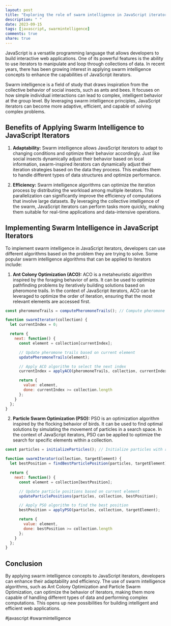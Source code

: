 ```yaml
---
layout: post
title: "Exploring the role of swarm intelligence in JavaScript iterators"
description: " "
date: 2023-09-15
tags: [javascript, swarmintelligence]
comments: true
share: true
---
```


JavaScript is a versatile programming language that allows developers to build interactive web applications. One of its powerful features is the ability to use iterators to manipulate and loop through collections of data. In recent years, there has been growing interest in applying swarm intelligence concepts to enhance the capabilities of JavaScript iterators.

Swarm intelligence is a field of study that draws inspiration from the collective behavior of social insects, such as ants and bees. It focuses on how simple individual interactions can lead to complex, intelligent behavior at the group level. By leveraging swarm intelligence principles, JavaScript iterators can become more adaptive, efficient, and capable of solving complex problems.

## Benefits of Applying Swarm Intelligence to JavaScript Iterators

1. **Adaptability:** Swarm intelligence allows JavaScript iterators to adapt to changing conditions and optimize their behavior accordingly. Just like social insects dynamically adjust their behavior based on local information, swarm-inspired iterators can dynamically adjust their iteration strategies based on the data they process. This enables them to handle different types of data structures and optimize performance.

2. **Efficiency:** Swarm intelligence algorithms can optimize the iteration process by distributing the workload among multiple iterators. This parallelization can significantly improve the efficiency of computations that involve large datasets. By leveraging the collective intelligence of the swarm, JavaScript iterators can perform tasks more quickly, making them suitable for real-time applications and data-intensive operations.

## Implementing Swarm Intelligence in JavaScript Iterators

To implement swarm intelligence in JavaScript iterators, developers can use different algorithms based on the problem they are trying to solve. Some popular swarm intelligence algorithms that can be applied to iterators include:

1. **Ant Colony Optimization (ACO):** ACO is a metaheuristic algorithm inspired by the foraging behavior of ants. It can be used to optimize pathfinding problems by iteratively building solutions based on pheromone trails. In the context of JavaScript iterators, ACO can be leveraged to optimize the order of iteration, ensuring that the most relevant elements are accessed first.

```javascript
const pheromoneTrails = computePheromoneTrails(); // Compute pheromone trails based on data

function swarmIterator(collection) {
  let currentIndex = 0;

  return {
    next: function() {
      const element = collection[currentIndex];

      // Update pheromone trails based on current element
      updatePheromoneTrails(element);

      // Apply ACO algorithm to select the next index
      currentIndex = applyACO(pheromoneTrails, collection, currentIndex);

      return {
        value: element,
        done: currentIndex >= collection.length
      };
    }
  };
}
```

2. **Particle Swarm Optimization (PSO):** PSO is an optimization algorithm inspired by the flocking behavior of birds. It can be used to find optimal solutions by simulating the movement of particles in a search space. In the context of JavaScript iterators, PSO can be applied to optimize the search for specific elements within a collection.

```javascript
const particles = initializeParticles(); // Initialize particles with random positions

function swarmIterator(collection, targetElement) {
  let bestPosition = findBestParticlePosition(particles, targetElement);

  return {
    next: function() {
      const element = collection[bestPosition];

      // Update particle positions based on current element
      updateParticlePositions(particles, collection, bestPosition);

      // Apply PSO algorithm to find the best position
      bestPosition = applyPSO(particles, collection, targetElement);

      return {
        value: element,
        done: bestPosition >= collection.length
      };
    }
  };
}
```

## Conclusion

By applying swarm intelligence concepts to JavaScript iterators, developers can enhance their adaptability and efficiency. The use of swarm intelligence algorithms, such as Ant Colony Optimization and Particle Swarm Optimization, can optimize the behavior of iterators, making them more capable of handling different types of data and performing complex computations. This opens up new possibilities for building intelligent and efficient web applications.

#javascript #swarmintelligence